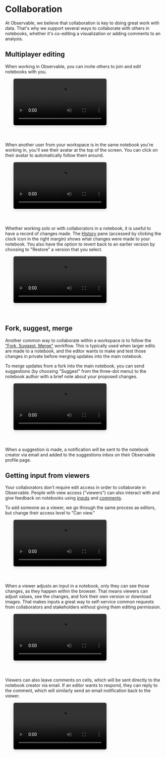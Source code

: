 # Collaboration

At Observable, we believe that collaboration is key to doing great work with data. That's why we support several ways to collaborate with others in notebooks, whether it's co-editing a visualization or adding comments to an analysis.

## Multiplayer editing
When working in Observable, you can invite others to join and edit notebooks with you.

<video
    style="border-radius:5px;box-shadow:0 4px 12px rgba(0,0,0,0.15), 0 0 0 1px rgba(0, 0, 0, 0.1);margin-left:27px;margin-bottom:40px;max-width: 80%"
    src="./assets/collaboration.mov" alt="Screen capture of an Observable notebook showing a user clicking the Share button, then adding another user as an editor. The new editor's avatar now appears in the notebook and is seen making edits."
    autoplay loop controls = "false">
</video>

When another user from your workspace is in the same notebook you're working in, you'll see their avatar at the top of the screen. You can click on their avatar to automatically follow them around.

<video
    style="border-radius:5px;box-shadow:0 4px 12px rgba(0,0,0,0.15), 0 0 0 1px rgba(0, 0, 0, 0.1);margin-left:27px;margin-bottom:40px;max-width: 80%"
    src="./assets/collabFollow.mov" alt="Screen capture of an Observable notebook with two collaborators working in it. When the user clicks on their collaborator's avatar, they automatically find and follow their collaborator in the notebook, and a banner appears atop the browser reading: Following Dan Demonstrator (the collaborator's username)."
    autoplay loop controls = "false">
</video>

Whether working solo or with collaborators in a notebook, it is useful to have a record of changes made. The [History](/saving-and-history/notebook-history) pane (accessed by clicking the clock icon in the right margin) shows what changes were made to your notebook. You also have the option to revert back to an earlier version by choosing to "Restore" a version that you select.

<video
    style="border-radius:5px;box-shadow:0 4px 12px rgba(0,0,0,0.15), 0 0 0 1px rgba(0, 0, 0, 0.1);margin-left:27px;margin-bottom:40px;max-width: 80%"
    src="./assets/history.mov" alt="Screen capture of an Observable notebook. The user selects the clock icon to open the History pane, selects an older veresion of the notebook, then chooses to Restore the notebook back to that version."
    autoplay loop controls = "false">
</video>

## Fork, suggest, merge

Another common way to collaborate within a workspace is to follow the ["Fork, Suggest, Merge"](/collaboration/suggestions) workflow. This is typically used when larger edits are made to a notebook, and the editor wants to make and test those changes in private before merging updates into the main notebook.

To merge updates from a fork into the main notebook, you can send suggestions (by choosing "Suggest" from the three-dot menu) to the notebook author with a brief note about your proposed changes. 

<video
    style="border-radius:5px;box-shadow:0 4px 12px rgba(0,0,0,0.15), 0 0 0 1px rgba(0, 0, 0, 0.1);margin-left:27px;margin-bottom:40px;max-width: 80%"
    src="./assets/forkSuggest.mov" alt="Screen capture of a user working in a Fork (copy) of an Observable Notebook. After making some edits, the user clicks the three dot menu atop the notebook and chooses Suggest, then adding a note to go along with their suggested changes to merge into the upstream notebook."
    autoplay loop controls = "false">
</video>

When a suggestion is made, a notification will be sent to the notebook creator via email and added to the suggestions inbox on their Observable profile page.

## Getting input from viewers

Your collaborators don't require edit access in order to collaborate in Observable. People with view access ("viewers") can also interact with and give feedback on notebooks using [inputs](/inputs/overview) and [comments](/collaboration/comments).

To add someone as a viewer, we go through the same process as editors, but change their access level to "Can view."

<video
    style="border-radius:5px;box-shadow:0 4px 12px rgba(0,0,0,0.15), 0 0 0 1px rgba(0, 0, 0, 0.1);margin-left:27px;margin-bottom:40px;max-width: 80%"
    src="./assets/viewer.mov" alt="Screen capture of a user in an Observable notebook adding a Viewer by choosing Share then Can View."
    autoplay loop controls = "false">
</video>

When a viewer adjusts an input in a notebook, only they can see those changes, as they happen within the browser. That means viewers can adjust values, see the changes, and fork their own version or download images. That makes inputs a great way to self-service common requests from collaborators and stakeholders without giving them editing permission.

<video
    style="border-radius:5px;box-shadow:0 4px 12px rgba(0,0,0,0.15), 0 0 0 1px rgba(0, 0, 0, 0.1);margin-left:27px;margin-bottom:40px;max-width: 80%"
    src="./assets/viewerFeedback.mov" alt="Screen capture of a user making changes to an output chart using a drop-down widget, then adding a comment to a cell in an Observable notebook."
    autoplay loop controls = "false">
</video>

Viewers can also leave comments on cells, which will be sent directly to the notebook creator via email. If an editor wants to respond, they can reply to the comment, which will similarly send an email notification back to the viewer.

<video
    style="border-radius:5px;box-shadow:0 4px 12px rgba(0,0,0,0.15), 0 0 0 1px rgba(0, 0, 0, 0.1);margin-left:27px;margin-bottom:40px;max-width: 80%"
    src="./assets/feedback.mov" alt="Screen capture of a user making a change to a plot label in response to a comment left in the notebook, then responding to the original commenter that the label was fixed."
    autoplay loop controls = "false">
</video>
